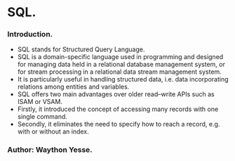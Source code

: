 # SQL.

### Introduction.
* SQL stands for Structured Query Language.
* SQL is a domain-specific language used in programming and designed for managing data held in a relational database management system, or for stream processing in a relational data stream management system.
* It is particularly useful in handling structured data, i.e. data incorporating relations among entities and variables. 
* SQL offers two main advantages over older read–write APIs such as ISAM or VSAM. 
* Firstly, it introduced the concept of accessing many records with one single command. 
* Secondly, it eliminates the need to specify how to reach a record, e.g. with or without an index.


### Author: Waython Yesse.

